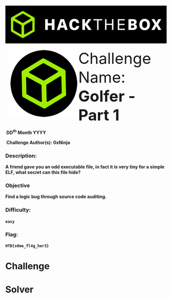 ![](images/banner.png)



<img src="images/htb.png" style="margin-left: 20px; zoom: 60%;" align=left />    	<font size="10">Challenge Name: <b>Golfer - Part 1<b></font>

​		DD<sup>th</sup> Month YYYY

​		Challenge Author(s): 
   0xNinja
​		

 



### Description:

A friend gave you an odd executable file, in fact it is very tiny for a simple ELF, what secret can this file hide?

### Objective

Find a logic bug through source code auditing.

### Difficulty:

`easy`

### Flag:

`HTB{s0me_fl4g_her3}`



# Challenge



# Solver

```python

```
